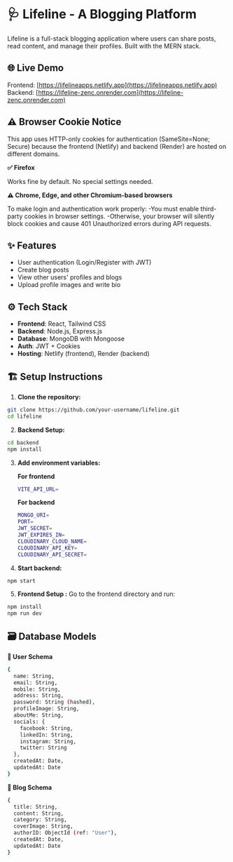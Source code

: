 # 🩺 Lifeline - A Blogging Platform

Lifeline is a full-stack blogging application where users can share posts, read content, and manage their profiles. Built with the MERN stack.
## 🌐 Live Demo

Frontend: [https://lifelineapps.netlify.app](https://lifelineapps.netlify.app)  
Backend: [https://lifeline-zenc.onrender.com](https://lifeline-zenc.onrender.com)

## ⚠️ Browser Cookie Notice
This app uses HTTP-only cookies for authentication (SameSite=None; Secure) because the frontend (Netlify) and backend (Render) are hosted on different domains.

**✅ Firefox**

Works fine by default. No special settings needed.

**⚠️ Chrome, Edge, and other Chromium-based browsers**

To make login and authentication work properly:
-You must enable third-party cookies in browser settings.
-Otherwise, your browser will silently block cookies and cause 401 Unauthorized errors during API requests.

## ✨ Features
- User authentication (Login/Register with JWT)
- Create blog posts
- View other users' profiles and blogs
- Upload profile images and write bio


## ⚙️ Tech Stack

- **Frontend**: React, Tailwind CSS
- **Backend**: Node.js, Express.js
- **Database**: MongoDB with Mongoose
- **Auth**: JWT + Cookies
- **Hosting**: Netlify (frontend), Render (backend)

## 🏗️ Setup Instructions

1. **Clone the repository:**

```bash
git clone https://github.com/your-username/lifeline.git
cd lifeline
```
2. **Backend Setup:**

```bash
cd backend
npm install
```

3. **Add environment variables:**
   
   **For frontend**
   ```bash
   VITE_API_URL=
   ```
   **For backend**
   ```bash
   MONGO_URI=
   PORT=
   JWT_SECRET=
   JWT_EXPIRES_IN=
   CLOUDINARY_CLOUD_NAME=
   CLOUDINARY_API_KEY=
   CLOUDINARY_API_SECRET=
   ```

4. **Start backend:**

```bash
npm start
```

5. **Frontend Setup :**
   Go to the frontend directory and run:

```bash
npm install
npm run dev
```

## 🗃️ Database Models
**🧑 User Schema**
```bash
{
  name: String,
  email: String,
  mobile: String,
  address: String,
  password: String (hashed),
  profileImage: String,
  aboutMe: String,
  socials: {
    facebook: String,
    linkedIn: String,
    instagram: String,
    twitter: String
  },
  createdAt: Date,
  updatedAt: Date
}

```
**📝 Blog Schema**
```bash
{
  title: String,
  content: String,
  category: String,
  coverImage: String,
  authorID: ObjectId (ref: "User"),
  createdAt: Date,
  updatedAt: Date
}
```



